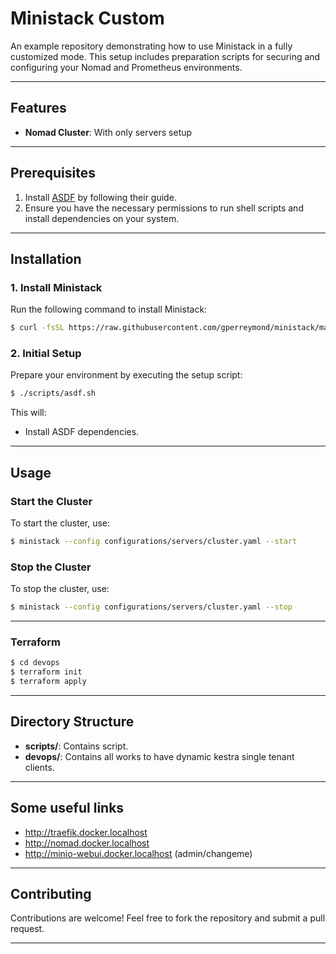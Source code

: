 # Ministack Custom

An example repository demonstrating how to use Ministack in a fully customized mode. This setup includes preparation scripts for securing and configuring your Nomad and Prometheus environments.

---

## Features

- **Nomad Cluster**: With only servers setup

---

## Prerequisites

1. Install [ASDF](https://asdf-vm.com/guide/getting-started.html) by following their guide.
2. Ensure you have the necessary permissions to run shell scripts and install dependencies on your system.

---

## Installation

### 1. Install Ministack
Run the following command to install Ministack:
```sh
$ curl -fsSL https://raw.githubusercontent.com/gperreymond/ministack/main/install | bash
```

### 2. Initial Setup
Prepare your environment by executing the setup script:
```sh
$ ./scripts/asdf.sh
```
This will:
* Install ASDF dependencies.

---

## Usage

### Start the Cluster
To start the cluster, use:
```sh
$ ministack --config configurations/servers/cluster.yaml --start
```

### Stop the Cluster
To stop the cluster, use:
```sh
$ ministack --config configurations/servers/cluster.yaml --stop
```

---

### Terraform

```sh
$ cd devops
$ terraform init
$ terraform apply
```

---

## Directory Structure

- **scripts/**: Contains script.
- **devops/**: Contains all works to have dynamic kestra single tenant clients.

---

## Some useful links

* http://traefik.docker.localhost
* http://nomad.docker.localhost
* http://minio-webui.docker.localhost (admin/changeme)

---

## Contributing

Contributions are welcome! Feel free to fork the repository and submit a pull request.

---
